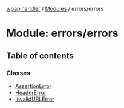[wpapihandler](../README.md) / [Modules](../modules.md) / errors/errors

# Module: errors/errors

## Table of contents

### Classes

- [AssertionError](../classes/errors_errors.AssertionError.md)
- [HeaderError](../classes/errors_errors.HeaderError.md)
- [InvalidURLError](../classes/errors_errors.InvalidURLError.md)
